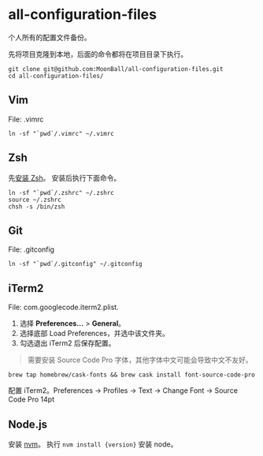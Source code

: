 # all-configuration-files
个人所有的配置文件备份。

先将项目克隆到本地，后面的命令都将在项目目录下执行。

```
git clone git@github.com:MoonBall/all-configuration-files.git
cd all-configuration-files/
```

## Vim
File: .vimrc

```
ln -sf "`pwd`/.vimrc" ~/.vimrc
```

## Zsh
先[安装 Zsh](https://github.com/robbyrussell/oh-my-zsh/wiki/Installing-ZSH)。
安装后执行下面命令。

```
ln -sf "`pwd`/.zshrc" ~/.zshrc
source ~/.zshrc
chsh -s /bin/zsh
```

## Git
File: .gitconfig

```
ln -sf "`pwd`/.gitconfig" ~/.gitconfig
```

## iTerm2
File: com.googlecode.iterm2.plist.

1. 选择 **Preferences...** > **General**。
2. 选择底部 Load Preferences，并选中该文件夹。
3. 勾选退出 iTerm2 后保存配置。

> 需要安装 Source Code Pro 字体，其他字体中文可能会导致中文不友好。
```
brew tap homebrew/cask-fonts && brew cask install font-source-code-pro
```
配置 iTerm2。Preferences -> Profiles -> Text -> Change Font -> Source Code Pro 14pt


## Node.js
安装 [nvm](https://github.com/creationix/nvm)。
执行 `nvm install {version}` 安装 node。

